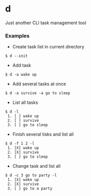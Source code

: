 # d
Just another CLI task management tool

### Examples
- Create task list in current directory
```
$ d --init
```
- Add task
```
$ d -a wake up
```
- Add several tasks at once
```
$ d -a survive -a go to sleep
```
- List all tasks
```
$ d -l
 1. [ ] wake up
 2. [ ] survive
 3. [ ] go to sleep
```
- Finish several tisks and list all
```
$ d -f 1 2 -l
 1. [X] wake up
 2. [X] survive
 3. [ ] go to sleep
```
- Change task and list all
```
$ d -c 3 go to party -l
 1. [X] wake up
 2. [X] survive
 3. [ ] go to a party
```
